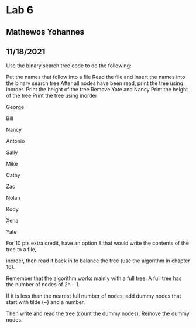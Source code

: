 # Lab 6
## Mathewos Yohannes
## 11/18/2021

Use the binary search tree code to do the following:

Put the names that follow into a file
Read the file and insert the names into the binary search tree
After all nodes have been read, print the tree using inorder.
Print the height of the tree
Remove Yate and Nancy
Print the height of the tree
Print the tree using inorder
 
George

Bill

Nancy

Antonio

Sally

Mike

Cathy

Zac

Nolan

Kody

Xena

Yate

 

For 10 pts extra credit, have an option 8 that would write the contents of the tree to a file,

inorder, then read it back in to balance the tree (use the algorithm in chapter 16).

Remember that the algorithm works mainly with a full tree. A full tree has the number of nodes of 2h – 1.

If it is less than the nearest full number of nodes, add dummy nodes that start with tilde (~) and a number. 

Then write and read the tree (count the dummy nodes). Remove the dummy nodes.
